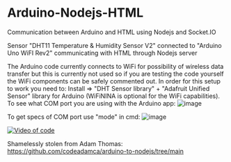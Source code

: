# Arduino-Nodejs-HTML
Communication between Arduino and HTML using Nodejs and Socket.IO

Sensor "DHT11 Temperature & Humidity Sensor V2" connected to "Arduino Uno WiFI Rev2" communicating with HTML through Nodejs server

The Arduino code currently connects to WiFi for possibility of wireless data transfer but this is currently not used so if you are testing the code yourself the WiFi components can be safely commented out.
In order for this setup to work you need to:
Install => "DHT Sensor library" + "Adafruit Unified Sensor" library for Arduino (WiFiNINA is optional for the WiFi capabilities).
To see what COM port you are using with the Arduino app:
![image](https://github.com/mhaihala/DHT11-to-HTML/assets/149393029/f0aeedc7-9baf-4104-a699-ddfc1a765651)

To get specs of COM port use "mode" in cmd:
![image](https://github.com/mhaihala/DHT11-to-HTML/assets/149393029/155574e2-9082-40bb-a65e-8d399b9ff2e4)





[![Video of code](https://img.youtube.com/vi/z-D6T3KnEGo/0.jpg)](https://www.youtube.com/watch?v=z-D6T3KnEGo)


Shamelessly stolen from Adam Thomas:
https://github.com/codeadamca/arduino-to-nodejs/tree/main
